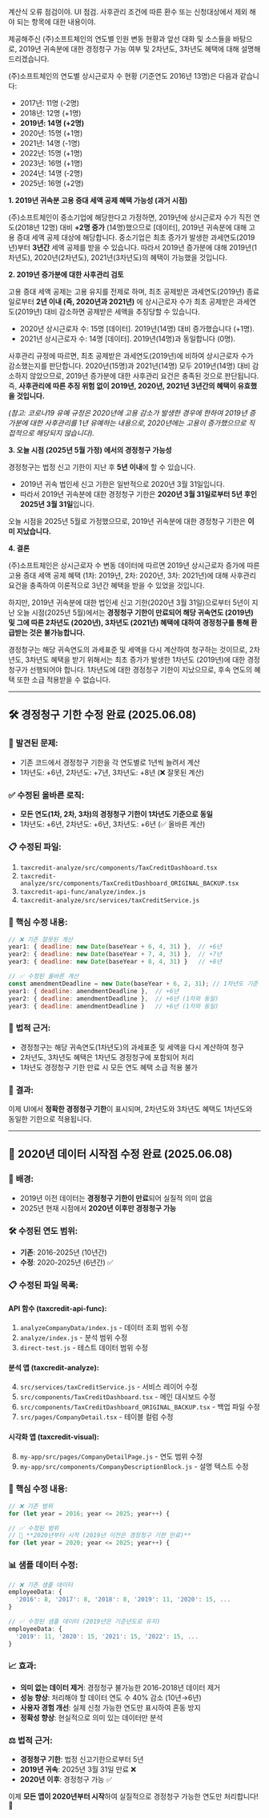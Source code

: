 계산식 오류 점검이야. UI 점검. 사후관리 조건에 따른 환수 또는 신청대상에서 제외 해야 되는 항목에 대한 내용이야. 

 제공해주신 (주)소프트체인의 연도별 인원 변동 현황과 앞선 대화 및 소스들을 바탕으로, 2019년 귀속분에 대한 경정청구 가능 여부 및 2차년도, 3차년도 혜택에 대해 설명해 드리겠습니다.

(주)소프트체인의 연도별 상시근로자 수 현황 (기준연도 2016년 13명)은 다음과 같습니다:
*   2017년: 11명 (-2명)
*   2018년: 12명 (+1명)
*   **2019년: 14명 (+2명)**
*   2020년: 15명 (+1명)
*   2021년: 14명 (-1명)
*   2022년: 15명 (+1명)
*   2023년: 16명 (+1명)
*   2024년: 14명 (-2명)
*   2025년: 16명 (+2명)

**1. 2019년 귀속분 고용 증대 세액 공제 혜택 가능성 (과거 시점)**

(주)소프트체인이 중소기업에 해당한다고 가정하면, 2019년에 상시근로자 수가 직전 연도(2018년 12명) 대비 **+2명 증가** (14명)했으므로 [데이터], 2019년 귀속분에 대해 고용 증대 세액 공제 대상에 해당합니다. 중소기업은 최초 증가가 발생한 과세연도(2019년)부터 **3년간** 세액 공제를 받을 수 있습니다. 따라서 2019년 증가분에 대해 2019년(1차년도), 2020년(2차년도), 2021년(3차년도)의 혜택이 가능했을 것입니다.

**2. 2019년 증가분에 대한 사후관리 검토**

고용 증대 세액 공제는 고용 유지를 전제로 하며, 최초 공제받은 과세연도(2019년) 종료일로부터 **2년 이내 (즉, 2020년과 2021년)** 에 상시근로자 수가 최초 공제받은 과세연도(2019년) 대비 감소하면 공제받은 세액을 추징당할 수 있습니다.

*   2020년 상시근로자 수: 15명 [데이터]. 2019년(14명) 대비 증가했습니다 (+1명).
*   2021년 상시근로자 수: 14명 [데이터]. 2019년(14명)과 동일합니다 (0명).

사후관리 규정에 따르면, 최초 공제받은 과세연도(2019년)에 비하여 상시근로자 수가 감소했는지를 판단합니다. 2020년(15명)과 2021년(14명) 모두 2019년(14명) 대비 감소하지 않았으므로, 2019년 증가분에 대한 사후관리 요건은 충족된 것으로 판단됩니다. 즉, **사후관리에 따른 추징 위험 없이 2019년, 2020년, 2021년 3년간의 혜택이 유효했을 것입니다.**

*(참고: 코로나19 유예 규정은 2020년에 고용 감소가 발생한 경우에 한하여 2019년 증가분에 대한 사후관리를 1년 유예하는 내용으로, 2020년에는 고용이 증가했으므로 직접적으로 해당되지 않습니다).*

**3. 오늘 시점 (2025년 5월 가정) 에서의 경정청구 가능성**

경정청구는 법정 신고 기한이 지난 후 **5년 이내**에 할 수 있습니다.
*   2019년 귀속 법인세 신고 기한은 일반적으로 2020년 3월 31일입니다.
*   따라서 2019년 귀속분에 대한 경정청구 기한은 **2020년 3월 31일로부터 5년 후인 2025년 3월 31일**입니다.

오늘 시점을 2025년 5월로 가정했으므로, 2019년 귀속분에 대한 경정청구 기한은 **이미 지났습니다.**

**4. 결론**

(주)소프트체인은 상시근로자 수 변동 데이터에 따르면 2019년 상시근로자 증가에 따른 고용 증대 세액 공제 혜택 (1차: 2019년, 2차: 2020년, 3차: 2021년)에 대해 사후관리 요건을 충족하여 이론적으로 3년간 혜택을 받을 수 있었을 것입니다.

하지만, 2019년 귀속분에 대한 법인세 신고 기한(2020년 3월 31일)으로부터 5년이 지난 오늘 시점(2025년 5월)에서는 **경정청구 기한이 만료되어 해당 귀속연도 (2019년) 및 그에 따른 2차년도 (2020년), 3차년도 (2021년) 혜택에 대하여 경정청구를 통해 환급받는 것은 불가능합니다.**

경정청구는 해당 귀속연도의 과세표준 및 세액을 다시 계산하여 청구하는 것이므로, 2차년도, 3차년도 혜택을 받기 위해서는 최초 증가가 발생한 1차년도 (2019년)에 대한 경정청구가 선행되어야 합니다. 1차년도에 대한 경정청구 기한이 지났으므로, 후속 연도의 혜택 또한 소급 적용받을 수 없습니다.

---

## 🛠️ **경정청구 기한 수정 완료** (2025.06.08)

### 🚨 **발견된 문제**:
- 기존 코드에서 경정청구 기한을 각 연도별로 1년씩 늘려서 계산
- 1차년도: +6년, 2차년도: +7년, 3차년도: +8년 (❌ 잘못된 계산)

### ✅ **수정된 올바른 로직**:
- **모든 연도(1차, 2차, 3차)의 경정청구 기한이 1차년도 기준으로 동일**
- 1차년도: +6년, 2차년도: +6년, 3차년도: +6년 (✅ 올바른 계산)

### 📋 **수정된 파일**:
1. `taxcredit-analyze/src/components/TaxCreditDashboard.tsx`
2. `taxcredit-analyze/src/components/TaxCreditDashboard_ORIGINAL_BACKUP.tsx`  
3. `taxcredit-api-func/analyze/index.js`
4. `taxcredit-analyze/src/services/taxCreditService.js`

### 🔧 **핵심 수정 내용**:
```javascript
// ❌ 기존 잘못된 계산
year1: { deadline: new Date(baseYear + 6, 4, 31) },  // +6년
year2: { deadline: new Date(baseYear + 7, 4, 31) },  // +7년  
year3: { deadline: new Date(baseYear + 8, 4, 31) }   // +8년

// ✅ 수정된 올바른 계산
const amendmentDeadline = new Date(baseYear + 6, 2, 31); // 1차년도 기준 고정
year1: { deadline: amendmentDeadline },  // +6년
year2: { deadline: amendmentDeadline },  // +6년 (1차와 동일)
year3: { deadline: amendmentDeadline }   // +6년 (1차와 동일)
```

### 📅 **법적 근거**:
- 경정청구는 해당 귀속연도(1차년도)의 과세표준 및 세액을 다시 계산하여 청구
- 2차년도, 3차년도 혜택은 1차년도 경정청구에 포함되어 처리
- 1차년도 경정청구 기한 만료 시 모든 연도 혜택 소급 적용 불가

### 🎯 **결과**:
이제 UI에서 **정확한 경정청구 기한**이 표시되며, 2차년도와 3차년도 혜택도 1차년도와 동일한 기한으로 적용됩니다.

---

## 📅 **2020년 데이터 시작점 수정 완료** (2025.06.08)

### 🎯 **배경**:
- 2019년 이전 데이터는 **경정청구 기한이 만료**되어 실질적 의미 없음
- 2025년 현재 시점에서 **2020년 이후만 경정청구 가능**

### 🛠️ **수정된 연도 범위**:
- **기존**: 2016-2025년 (10년간)
- **수정**: 2020-2025년 (6년간) ✅

### 📋 **수정된 파일 목록**:
#### **API 함수 (taxcredit-api-func)**:
1. `analyzeCompanyData/index.js` - 데이터 조회 범위 수정
2. `analyze/index.js` - 분석 범위 수정  
3. `direct-test.js` - 테스트 데이터 범위 수정

#### **분석 앱 (taxcredit-analyze)**:
4. `src/services/taxCreditService.js` - 서비스 레이어 수정
5. `src/components/TaxCreditDashboard.tsx` - 메인 대시보드 수정
6. `src/components/TaxCreditDashboard_ORIGINAL_BACKUP.tsx` - 백업 파일 수정
7. `src/pages/CompanyDetail.tsx` - 테이블 컬럼 수정

#### **시각화 앱 (taxcredit-visual)**:
8. `my-app/src/pages/CompanyDetailPage.js` - 연도 범위 수정
9. `my-app/src/components/CompanyDescriptionBlock.js` - 설명 텍스트 수정

### 🔧 **핵심 수정 내용**:
```javascript
// ❌ 기존 범위
for (let year = 2016; year <= 2025; year++) {

// ✅ 수정된 범위  
// 🚨 **2020년부터 시작 (2019년 이전은 경정청구 기한 만료)**
for (let year = 2020; year <= 2025; year++) {
```

### 📊 **샘플 데이터 수정**:
```javascript
// ❌ 기존 샘플 데이터
employeeData: {
  '2016': 8, '2017': 8, '2018': 8, '2019': 11, '2020': 15, ...
}

// ✅ 수정된 샘플 데이터 (2019년은 기준년도로 유지)
employeeData: {
  '2019': 11, '2020': 15, '2021': 15, '2022': 15, ...
}
```

### 📈 **효과**:
- **의미 없는 데이터 제거**: 경정청구 불가능한 2016-2018년 데이터 제거
- **성능 향상**: 처리해야 할 데이터 연도 수 40% 감소 (10년→6년)
- **사용자 경험 개선**: 실제 신청 가능한 연도만 표시하여 혼동 방지
- **정확성 향상**: 현실적으로 의미 있는 데이터만 분석

### ⚖️ **법적 근거**:
- **경정청구 기한**: 법정 신고기한으로부터 5년
- **2019년 귀속**: 2025년 3월 31일 만료 ❌
- **2020년 이후**: 경정청구 가능 ✅

이제 **모든 앱이 2020년부터 시작**하여 실질적으로 경정청구 가능한 연도만 처리합니다! 🎯